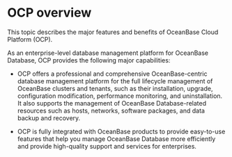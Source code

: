 OCP overview
=================================

This topic describes the major features and benefits of OceanBase Cloud Platform (OCP).

As an enterprise-level database management platform for OceanBase Database, OCP provides the following major capabilities:

* OCP offers a professional and comprehensive OceanBase-centric database management platform for the full lifecycle management of OceanBase clusters and tenants, such as their installation, upgrade, configuration modification, performance monitoring, and uninstallation. It also supports the management of OceanBase Database-related resources such as hosts, networks, software packages, and data backup and recovery.

* OCP is fully integrated with OceanBase products to provide easy-to-use features that help you manage OceanBase Database more efficiently and provide high-quality support and services for enterprises.
